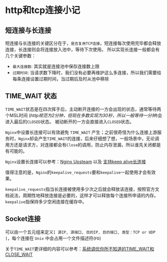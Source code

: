 # http和tcp连接小记
## 短连接与长连接
短连接与长连接的关键区分在于，`是否复用TCP连接`，短连接每次使用完毕都会释放连接，长连接则会将连接放入池中，等待下次使用。
所以实现长连接一般都会有几个关键参数：
- `最大连接数`: 其实就是连接池中保存连接数上限
- `过期时间`: 当请求数下降时，我们没有必要再维护这么多连接，所以我们需要给每条连接设置过期时间，当过期后及时从池中移除



## TIME_WAIT 状态
`TIME_WAIT`状态是在四次挥手后，主动断开连接的一方会出现的状态，通常等待两个MSL时间 (*http规范为2分钟，但现在多数实现为30秒，所以一般等待一分钟*)会进入最后的`CLOSED`状态。
被动断开的一方会直接进入`CLOSED`状态。

`Nginx`中设置长连接可以有效避免 `TIME_WAIT` 产生；之前很奇怪为什么连接上游服务时，`Nginx`却会产生`TIME_WAIT`的连接，后来仔细想了想，一般场景中，无论调用方还是请求方，对连接都会有`Close`的调用，防止内存泄漏，所以谁先关闭都是有可能的。

`Nginx`设置长连接可以参考：[Nginx Upsteam](http://nginx.org/en/docs/http/ngx_http_upstream_module.html#keepalive) 以及 [支持keep alive长连接](https://skyao.gitbooks.io/learning-nginx/content/documentation/keep_alive.html)

值得注意的是，`Nginx`的`keepalive_requests`要和`keepalive`一起使用才会有效果。

`keepalive_requests`指当长连接被使用多少次之后就会释放该连接，按照官方文档说法，周期性地释放连接是必要的，这样才可以释放每个连接所申请的内存。
`keepalive`指保持多少空闲连接在缓存中。

## Socket连接
可以由一个五元组来定义`[ 源IP, 源端口, 目的IP, 目的端口, 类型：TCP or UDP ]`，每个连接在 `Unix` 中会占用一个文件描述符(`FD`)

关于`TIME_WAIT`更详细的内容可以参考：[系统调优你所不知道的TIME_WAIT和CLOSE_WAIT](https://zhuanlan.zhihu.com/p/40013724)